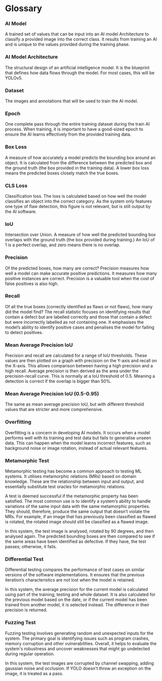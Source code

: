 # Glossary

### **AI Model**
A trained set of values that can be input into an AI model Architecture to classify a provided image into the correct class. It results from training an AI and is unique to the values provided during the training phase.

### **AI Model Architecture**
The structural design of an artificial intelligence model. It is the blueprint that defines how data flows through the model. For most cases, this will be YOLOv5.

### **Dataset**
The images and annotations that will be used to train the AI model.

### **Epoch**
One complete pass through the entire training dataset during the train AI process. When training, it is important to have a good-sized epoch to ensure the AI learns effectively from the provided training data.

### **Box Loss**
A measure of how accurately a model predicts the bounding box around an object. It is calculated from the difference between the predicted box and the ground truth (the box provided in the training data). A lower box loss means the predicted boxes closely match the true boxes.

### **CLS Loss**
Classification loss. The loss is calculated based on how well the model classifies an object into the correct category. As the system only features one type of flaw detection, this figure is not relevant, but is still output by the AI software.

### **IoU**
Intersection over Union. A measure of how well the predicted bounding box overlaps with the ground truth (the box provided during training.) An IoU of 1 is a perfect overlap, and zero means there is no overlap.

### **Precision**
Of the predicted boxes, how many are correct? Precision measures how well a model can make accurate positive predictions. It measures how many positive instances are correct. Precision is a valuable tool when the cost of false positives is also high.

### **Recall**
Of all the true boxes (correctly identified as flaws or not flaws), how many did the model find? The recall statistic focuses on identifying results that contain a defect but are labelled correctly and those that contain a defect but were incorrectly labelled as not containing one. It emphasises the model’s ability to identify positive cases and penalises the model for failing to detect positives.

### **Mean Average Precision IoU**
Precision and recall are calculated for a range of IoU thresholds. These values are then plotted on a graph with precision on the Y-axis and recall on the X-axis. This allows comparison between having a high precision and a high recall. Average precision is then derived as the area under the precision-recall curve.
This is normally at a IoU threshold of 0.5. Meaning a detection is correct if the overlap is bigger than 50%.

### **Mean Average Precision IoU (0.5-0.95)**
The same as mean average precision IoU, but with different threshold values that are stricter and more comprehensive.

### **Overfitting**
Overfitting is a concern in developing AI models. It occurs when a model performs well with its training and test data but fails to generalise unseen data. This can happen when the model learns incorrect features, such as background noise or image rotation, instead of actual relevant features.

### **Metamorphic Test**
Metamorphic testing has become a common approach to testing ML systems. It utilises metamorphic relations (MRs) based on domain knowledge. These are the relationship between input and output, and essentially substitute test oracles for metamorphic relations.

A test is deemed successful if the metamorphic property has been satisfied. The most common use is to identify a system’s ability to handle variations of the same input data with the same metamorphic properties. They should, therefore, produce the same output that doesn’t violate the MRs. For example, if an image that has previously been classified as flawed is rotated, the rotated image should still be classified as a flawed image.

In this system, the test image is analysed, rotated by 90 degrees, and then analysed again. The predicted bounding boxes are then compared to see if the same areas have been identified as defective. If they have, the test passes; otherwise, it fails.

### **Differential Test**
Differential testing compares the performance of test cases on similar versions of the software implementations. It ensures that the previous iteration’s characteristics are not lost when the model is retained.

In this system, the average precision for the current model is calculated using part of the training, testing and whole dataset. It is also calculated for the previous model based on the date, or if the current model has been trained from another model, it is selected instead. The difference in their precision is returned.

### **Fuzzing Test**
Fuzzing testing involves generating random and unexpected inputs for the system. The primary goal is identifying issues such as program crashes, memory corruption and other vulnerabilities. Overall, it helps to evaluate the system's robustness and uncover weaknesses that might go undetected during regular operation.

In this system, the test images are corrupted by channel swapping, adding gaussian noise and occlusion. If YOLO doesn't throw an exception on the image, it is treated as a pass.